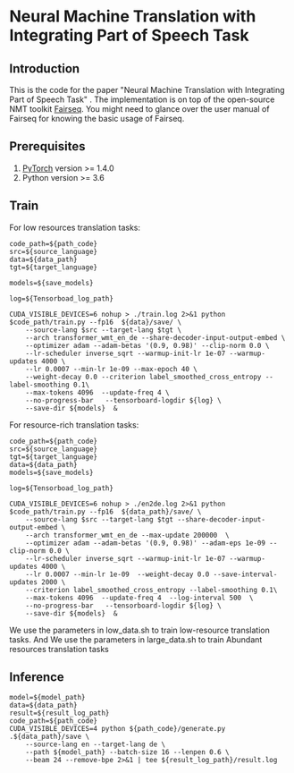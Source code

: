 # Neural Machine Translation with Integrating Part of Speech Task

## Introduction

This is the code for the paper "Neural Machine Translation with Integrating Part of Speech Task" .  The implementation is on top of the open-source NMT toolkit [Fairseq](https://github.com/pytorch/fairseq). You might need to glance over the user manual of Fairseq for knowing the basic usage of Fairseq.

## Prerequisites

1. [PyTorch](http://pytorch.org/) version >= 1.4.0
2. Python version >= 3.6

## Train

For low resources translation tasks:

```
code_path=${path_code}
src=${source_language}
data=${data_path}
tgt=${target_language}

models=${save_models}

log=${Tensorboad_log_path}

CUDA_VISIBLE_DEVICES=6 nohup > ./train.log 2>&1 python $code_path/train.py --fp16  ${data}/save/ \
    --source-lang $src --target-lang $tgt \
    --arch transformer_wmt_en_de --share-decoder-input-output-embed \
    --optimizer adam --adam-betas '(0.9, 0.98)' --clip-norm 0.0 \
    --lr-scheduler inverse_sqrt --warmup-init-lr 1e-07 --warmup-updates 4000 \
    --lr 0.0007 --min-lr 1e-09 --max-epoch 40 \
    --weight-decay 0.0 --criterion label_smoothed_cross_entropy --label-smoothing 0.1\
    --max-tokens 4096  --update-freq 4 \
    --no-progress-bar   --tensorboard-logdir ${log} \
    --save-dir ${models}  &
```

For resource-rich translation tasks:

```
code_path=${path_code}
src=${source_language}
tgt=${target_language}
data=${data_path}
models=${save_models}

log=${Tensorboad_log_path}

CUDA_VISIBLE_DEVICES=6 nohup > ./en2de.log 2>&1 python $code_path/train.py --fp16  ${data_path}/save/ \
    --source-lang $src --target-lang $tgt --share-decoder-input-output-embed \
    --arch transformer_wmt_en_de --max-update 200000  \
    --optimizer adam --adam-betas '(0.9, 0.98)' --adam-eps 1e-09 --clip-norm 0.0 \
    --lr-scheduler inverse_sqrt --warmup-init-lr 1e-07 --warmup-updates 4000 \
    --lr 0.0007 --min-lr 1e-09  --weight-decay 0.0 --save-interval-updates 2000 \
    --criterion label_smoothed_cross_entropy --label-smoothing 0.1\
    --max-tokens 4096  --update-freq 4  --log-interval 500  \
    --no-progress-bar   --tensorboard-logdir ${log} \
    --save-dir ${models}  &
```

We use the parameters in low_data.sh to train low-resource translation tasks. And We use the parameters in large_data.sh to train Abundant resources translation tasks

## Inference

```
model=${model_path}
data=${data_path}
result=${result_log_path}
code_path=${path_code}
CUDA_VISIBLE_DEVICES=4 python ${path_code}/generate.py .${data_path}/save \
    --source-lang en --target-lang de \
    --path ${model_path} --batch-size 16 --lenpen 0.6 \
    --beam 24 --remove-bpe 2>&1 | tee ${result_log_path}/result.log
```

